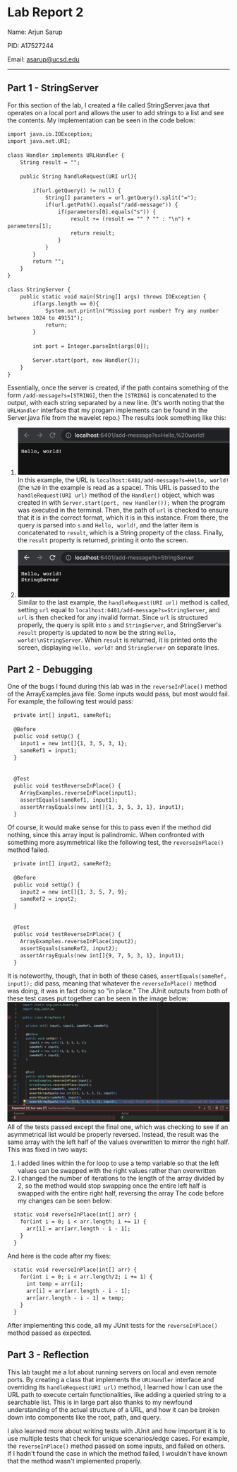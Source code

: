 # Lab Report 2
Name: Arjun Sarup

PID: A17527244

Email: asarup@ucsd.edu

---

## Part 1 - StringServer

For this section of the lab, I created a file called StringServer.java that operates on a local port and allows the user to add strings to a list and see the contents. My implementation can be seen in the code below:

```
import java.io.IOException;
import java.net.URI;

class Handler implements URLHandler {
    String result = "";

    public String handleRequest(URI url){
        
        if(url.getQuery() != null) {
            String[] parameters = url.getQuery().split("=");
            if(url.getPath().equals("/add-message")) {
                if(parameters[0].equals("s")) {
                    result += (result == "" ? "" : "\n") + parameters[1];
                    return result;
                }
            } 
        }
        return "";
    }
}

class StringServer {
    public static void main(String[] args) throws IOException {
        if(args.length == 0){
            System.out.println("Missing port number! Try any number between 1024 to 49151");
            return;
        }

        int port = Integer.parseInt(args[0]);

        Server.start(port, new Handler());
    }
}
```

Essentially, once the server is created, if the path contains something of the form `/add-message?s=[STRING]`, then the `[STRING]` is concatenated to the output, with each string separated by a new line. (It's worth noting that the `URLHandler` interface that my progam implements can be found in the Server.java file from the wavelet repo.) The results look something like this:

1) ![StringServer Demo 1](StringServer_Demo_1.png)
In this example, the URL is `localhost:6401/add-message?s=Hello, world!` (the `%20` in the example is read as a space). This URL is passed to the `handleRequest(URI url)` method of the `Handler()` object, which was created in with `Server.start(port, new Handler());` when the program was executed in the terminal. Then, the path of `url` is checked to ensure that it is in the correct format, which it is in this instance. From there, the query is parsed into `s` and `Hello, world!`, and the latter item is concatenated to `result`, which is a String property of the class. Finally, the `result` property is returned, printing it onto the screen.

2) ![StringServer Demo 2](StringServer_Demo_2.png)
Similar to the last example, the `handleRequest(URI url)` method is called, setting `url` equal to `localhost:6401/add-message?s=StringServer`, and `url` is then checked for any invalid format. Since `url` is structured properly, the query is split into `s` and `StringServer`, and StringServer's `result` property is updated to now be the string `Hello, world!\nStringServer`. When `result` is returned, it is printed onto the screen, displaying `Hello, world!` and `StringServer` on separate lines.


## Part 2 - Debugging
One of the bugs I found during this lab was in the `reverseInPlace()` method of the ArrayExamples.java file. Some inputs would pass, but most would fail. For example, the following test would pass:
```
  private int[] input1, sameRef1;

  @Before
  public void setUp() {
    input1 = new int[]{1, 3, 5, 3, 1};
    sameRef1 = input1;
  }

  
  @Test 
  public void testReverseInPlace() {
    ArrayExamples.reverseInPlace(input1);
    assertEquals(sameRef1, input1);
    assertArrayEquals(new int[]{1, 3, 5, 3, 1}, input1);
  }
```
Of course, it would make sense for this to pass even if the method did nothing, since this array input is palindromic. When confronted with something more asymmetrical like the following test, the `reverseInPlace()` method failed.
```
  private int[] input2, sameRef2;

  @Before
  public void setUp() {
    input2 = new int[]{1, 3, 5, 7, 9};
    sameRef2 = input2;
  }

  
  @Test 
  public void testReverseInPlace() {
    ArrayExamples.reverseInPlace(input2);
    assertEquals(sameRef2, input2);
    assertArrayEquals(new int[]{9, 7, 5, 3, 1}, input1);
  }
```
It is noteworthy, though, that in both of these cases, `assertEquals(sameRef, input1);` did pass, meaning that whatever the `reverseInPlace()` method was doing, it was in fact doing so "in place." The JUnit outputs from both of these test cases put together can be seen in the image below:
![JUnit output](JUnit_output.png)
All of the tests passed except the final one, which was checking to see if an asymmetrical list would be properly reversed. Instead, the result was the same array with the left half of the values overwritten to mirror the right half. This was fixed in two ways:
1) I added lines within the for loop to use a temp variable so that the left values can be swapped with the right values rather than overwritten
2) I changed the number of iterations to the length of the array divided by 2, so the method would stop swapping once the entire left half is swapped with the entire right half, reversing the array
The code before my changes can be seen below:
```
  static void reverseInPlace(int[] arr) {
    for(int i = 0; i < arr.length; i += 1) {
      arr[i] = arr[arr.length - i - 1];
    }
  }
```
And here is the code after my fixes:
```  
  static void reverseInPlace(int[] arr) {
    for(int i = 0; i < arr.length/2; i += 1) {
      int temp = arr[i];
      arr[i] = arr[arr.length - i - 1];
      arr[arr.length - i - 1] = temp;
    } 
  }
```
After implementing this code, all my JUnit tests for the `reverseInPlace()` method passed as expected.


## Part 3 - Reflection
This lab taught me a lot about running servers on local and even remote ports. By creating a class that implements the `URLHandler` interface and overriding its `handleRequest(URI url)` method, I learned how I can use the URL path to execute certain functionalities, like adding a queried string to a searchable list. This is in large part also thanks to my newfound understanding of the actual structure of a URL, and how it can be broken down into components like the root, path, and query. 

I also learned more about writing tests with JUnit and how important it is to use multiple tests that check for unique scenarios/edge cases. For example, the `reverseInPlace()` method passed on some inputs, and failed on others. If I hadn't found the case in which the method failed, I wouldn't have known that the method wasn't implemented properly.

